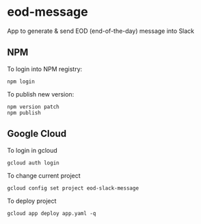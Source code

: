 # eod-message
App to generate &amp; send EOD (end-of-the-day) message into Slack

## NPM

To login into NPM registry: 

    npm login
    
To publish new version:

    npm version patch
    npm publish

## Google Cloud

To login in gcloud

    gcloud auth login
    
To change current project

    gcloud config set project eod-slack-message
    
To deploy project

    gcloud app deploy app.yaml -q

